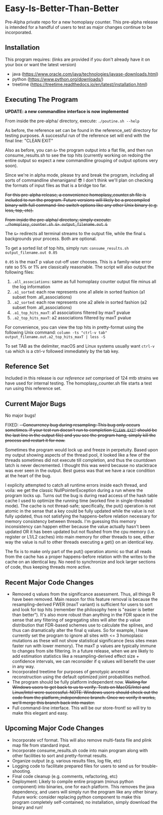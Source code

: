 # Easy-Is-Better-Than-Better
Pre-Alpha private repo for a new homoplasy counter.  This pre-alpha release is intended for a handful of users to test as major changes continue to be incorporated.



## Installation
This program requires: (links are provided if you don't already have it on your box or want the latest version)

- java (https://www.oracle.com/java/technologies/javase-downloads.html)
- python (https://www.python.org/downloads/)
- treetime (https://treetime.readthedocs.io/en/latest/installation.html)



## Executing The Program
**UPDATE:  a new commandline interface is now implemented**

From inside the pre-alpha/ directory, execute: `./poutine.sh --help`

As before, the reference set can be found in the reference_set/ directory for testing purposes.  A successful run of the reference set will end with the final line:  "CLEAN EXIT"

Also as before, you can `&>` the program output into a flat file, and then run consume_results.sh to see the top hits (currently working on redoing the entire output so expect a new commandline grouping of output options very soon).

Since we're in alpha mode, please try and break the program, including all sorts of commandline shenanigans! :sunglasses:  I don't think we'll plan on checking the formats of input files as that is a bridge too far.

~~For this pre-alpha release, a convenience homoplasy_counter.sh file is included to run the program.  Future versions will likely be a precompiled binary with full command-line switch options like any other Unix binary (e.g. less, top, etc).~~

~~From inside the pre-alpha/ directory, simply execute: `./homoplasy_counter.sh &> output_filename.out &`~~

The `&>` redirects all terminal streams to the output file, while the final `&` backgrounds your process.  Both are optional.

To get a sorted list of top hits, simply run: `consume_results.sh output_filename.out 0.05`

`0.05` is the maxT p value cut-off user chooses.  This is a family-wise error rate so 5% or 1% are classically reasonable.  The script will also output the following files:

1)  `.all_associations`:  same as full homoplasy counter output file minus all the log information
2)  `.a1_sorted`:  each row represents one a1 allele in sorted fashion (a1 subset from .all_associations)
3)  `.a2_sorted`:  each row represents one a2 allele in sorted fashion (a2 subset from .all_associations)
4)  `.a1_top_hits_maxT`:  a1 associations filtered by maxT pvalue
5)  `.a2_top_hits_maxT`:  a2 associations filtered by maxT pvalue

For convenience, you can view the top hits in pretty-format using the following Unix command:
`column -ts "ctrl-v tab" output_filename.out.a2_top_hits_maxT | less -S`

To set TAB as the delimiter, macOS and Linux systems usually want `ctrl-v tab` which is a ctrl-v followed immediately by the tab key.


## Reference Set
Included in this release is our *reference set* comprised of 124 mtb strains we have used for internal testing.  The homoplasy_counter.sh file starts a test run using this reference set.



## Current Major Bugs
No major bugs!

FIXED:  ~~- Concurrency bug during resampling:  This bug only occurs sometimes.  If your test run doesn't run to completion (`CLEAN EXIT` should be the last line in the output file) and you see the program hang, simply kill the process and restart it for now.~~

Sometimes the program would lock up and freeze in perpetuity.  Based upon my output showing aspects of the thread pool, it looked like a few of the threads sometimes did not execute till completion, and thus the countdown latch is never decremented.  I thought this was weird because no stacktrace was ever seen in the output.  Best guess was that we have a race condition at the heart of the bug.

I explicity attempted to catch all runtime errors inside each thread, and voila:  we get the classic NullPointerException during a run where the program locks up.  Turns out the bug is during read access of the hash table cache I used to optimize the running time (worked fine in single-threaded mode).  The cache is not thread-safe; specifically, the put() operation is not atomic in the sense that a key could be fully updated while the value is not fully updated, thus not satisfying the happens-before relation necessary for memory consistency between threads.  I'm guessing this memory inconsistency can happen either because the value actually hasn't been updated OR it has been updated but not flushed from the cpu memory (i.e. register or L1/L2 caches) into main memory for other threads to see, either way the value is null to other threads executing a get() on an identical key.

The fix is to make only part of the put() operation atomic so that all reads from the cache has a proper happens-before relation with the writes to the cache on an identical key.  No need to synchronize and lock larger sections of code, thus keeping threads more active.



## Recent Major Code Changes
- Removed q values from the significance assessment.  Thus, all things R have been removed.  Main reason for this feature removal is because the resampling-derived FWER (maxT variant) is sufficient for users to sort and look for top hits (remember the philosophy here is "easier is better than better").  It's also more robust than anything in the FDR space in the sense that any filtering of segregating sites will alter the p value distribution that FDR-based schemes use to calculate the splines, and thus can dramatically alter the final q values.  So for example, I have currently set the program to ignore all sites with <= 3 homoplasic mutations as these will not show statistical significance (less sites mean faster run with lower memory).  The maxT p values are typically immune to changes from site filtering.  In a future release, when we are likely to add estimation statistics like a resampling-derived effect size + confidence intervals, we can reconsider if q values will benefit the user in any way.
- Incorporated treetime for purposes of genotypic ancestral reconstruction using the default optimized joint probabilities method.
- The program should be fully platform independent now.  ~~Waiting for Windows users to get back to us to verify.  Tests on MacOS/Intel and Linux/Intel were successful.  NOTE:  Windows users should check out the code from the platform_independence branch.  Once we verify it works, we'll merge this branch back into master.~~
- Full command-line interface.  This will be our store-front! so will try to make this elegant and easy.



## Upcoming Major Code Changes
- Incorporate vcf format.  This will also remove multi-fasta file and plink map file from standard input.
- Incorporate consume_results.sh code into main program along with other facilities to sort and pretty-format results.
- Organize output (e.g. various results files, log file, etc)
- Logging code to facilitate prepared files for users to send us for trouble-shooting.
- Final code cleanup (e.g. comments, refactoring, etc)
- Deployment:  Likely to compile entire program (minus python component) into binaries, one for each platform.  This removes the java dependency, and users will simply run the program like any other binary.  Future work:  consider replacing python component to make this program completely self-contained; no installation, simply download the binary and run!


